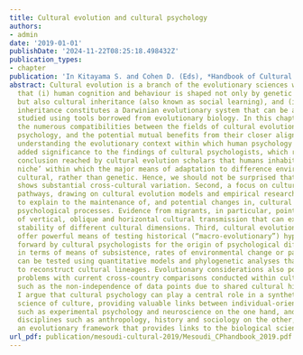 ```yaml
---
title: Cultural evolution and cultural psychology
authors:
- admin
date: '2019-01-01'
publishDate: '2024-11-22T08:25:18.498432Z'
publication_types:
- chapter
publication: 'In Kitayama S. and Cohen D. (Eds), *Handbook of Cultural Psychology 2nd edition*. Guilford Press'
abstract: Cultural evolution is a branch of the evolutionary sciences which assumes
  that (i) human cognition and behaviour is shaped not only by genetic inheritance,
  but also cultural inheritance (also known as social learning), and (ii) this cultural
  inheritance constitutes a Darwinian evolutionary system that can be analysed and
  studied using tools borrowed from evolutionary biology. In this chapter I explore
  the numerous compatibilities between the fields of cultural evolution and cultural
  psychology, and the potential mutual benefits from their closer alignment. First,
  understanding the evolutionary context within which human psychology emerged gives
  added significance to the findings of cultural psychologists, which reinforce the
  conclusion reached by cultural evolution scholars that humans inhabit a ‘cultural
  niche’ within which the major means of adaptation to difference environments is
  cultural, rather than genetic. Hence, we should not be surprised that human psychology
  shows substantial cross-cultural variation. Second, a focus on cultural transmission
  pathways, drawing on cultural evolution models and empirical research, can help
  to explain to the maintenance of, and potential changes in, cultural variation in
  psychological processes. Evidence from migrants, in particular, points to a mix
  of vertical, oblique and horizontal cultural transmission that can explain the differential
  stability of different cultural dimensions. Third, cultural evolutionary methods
  offer powerful means of testing historical (“macro-evolutionary”) hypotheses put
  forward by cultural psychologists for the origin of psychological differences. Explanations
  in terms of means of subsistence, rates of environmental change or pathogen prevalence
  can be tested using quantitative models and phylogenetic analyses that can be used
  to reconstruct cultural lineages. Evolutionary considerations also point to potential
  problems with current cross-country comparisons conducted within cultural psychology,
  such as the non-independence of data points due to shared cultural history. Finally,
  I argue that cultural psychology can play a central role in a synthetic evolutionary
  science of culture, providing valuable links between individual-oriented disciplines
  such as experimental psychology and neuroscience on the one hand, and society-oriented
  disciplines such as anthropology, history and sociology on the other, all within
  an evolutionary framework that provides links to the biological sciences.
url_pdf: publication/mesoudi-cultural-2019/Mesoudi_CPhandbook_2019.pdf
---
```

